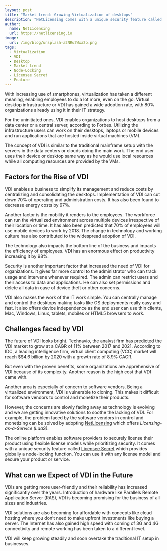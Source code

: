 ```yaml
---
layout: post
title: "Market trend: Growing Virtualization of desktops"
description: "NetLicensing comes with a unique security feature called Licensee Secret which provides globally a node-locking function"
author:
  name: NetLicensing
  url: https://netlicensing.io
image:
  url: /img/blog/unsplash-a2NRu2Wxa2o.png
tags:
  - Virtualization
  - VDI
  - Desktop
  - Market trend
  - Node-Locking
  - Licensee Secret
  - Feature
---
```


With increasing use of smartphones, virtualization has taken a different meaning, enabling employees to do a lot more, even on the go. Virtual desktop infrastructure or VDI has gained a wide adoption rate, with 80% organizations already using it in their IT strategy.

For the uninitiated ones, VDI enables organizations to host desktops from a data center or a central server, according to Forbes. Utilizing the infrastructure users can work on their desktops, laptops or mobile devices and run applications that are hosted inside virtual machines (VM).

The concept of VDI is similar to the traditional mainframe setup with the servers in the data centers or clouds doing the main work. The end user uses their device or desktop same way as he would use local resources while all computing resources are provided by the VMs.

## Factors for the Rise of VDI

VDI enables a business to simplify its management and reduce costs by centralizing and consolidating the desktops. Implementation of VDI can cut down 70% of operating and administration costs. It has also been found to decrease energy costs by 97%.

Another factor is the mobility it renders to the employees. The workforce can run the virtualized environment across multiple devices irrespective of their location or time. It has also been predicted that 70% of employees will use mobile devices to work by 2018.  The change in technology and working culture has also contributed to the widespread adoption of VDI.

The technology also impacts the bottom line of the business and impacts the efficiency of employees. VDI has an enormous effect on productivity increasing it by 98%.

Security is another important factor that increased the need of VDI for organizations. It gives far more control to the administrator who can track usage and intervene whenever required. The admin can restrict users and their access to data and applications. He can also set permissions and delete all data in case of device theft or other concerns.

VDI also makes the work of the IT work simple. You can centrally manage and control the desktops making tasks like OS deployments really easy and fast. It also offers device independence as the end user can use thin clients, Mac, Windows, Linux, tablets, mobiles or HTML5 browsers to work.

## Challenges faced by VDI

The future of VDI looks bright. Technavio, the analyst firm has predicted the VDI market to grow at a CAGR of 11% between 2017 and 2021. According to IDC, a leading intelligence firm, virtual client computing (VCC) market will reach $$4.6 billion by 2020 with a growth rate of 8.9% CAGR.

But even with the proven benefits, some organizations are apprehensive of VDI because of its complexity. Another reason is the high cost that VDI came with.

Another area is especially of concern to software vendors. Being a virtualized environment, VDI is vulnerable to cloning. This makes it difficult for software vendors to control and monetize their products.

However, the concerns are slowly fading away as technology is evolving and we are getting innovative solutions to soothe the lacking of VDI. For example, the problem faced by the software vendors in control and monetizing can be solved by adopting [NetLicensing](https://netlicensing.io/?utm_source=blog&utm_medium=website&utm_campaign=article&utm_content=article) which offers *Licensing-as-a-Service (LaaS)*.

The online platform enables software providers to securely license their product using flexible license models while prioritizing security. It comes with a unique security feature called [Licensee Secret](https://netlicensing.io/wiki/licensee-secret) which provides globally a node-locking function. You can use it with any license model and secure your product or service.

## What can we Expect of VDI in the Future

VDIs are getting more user-friendly and their reliability has increased significantly over the years. Introduction of hardware like Parallels Remote Application Server (RAS), VDI is becoming promising for the business of all sizes and industries.

VDI solutions are also becoming for affordable with concepts like cloud hosting where you don’t need to make upfront investments like buying a server. The Internet has also gained high speed with coming of 3G and 4G connectivity and remote working has been taken to a different level.

VDI will keep growing steadily and soon overtake the traditional IT setup in businesses.
